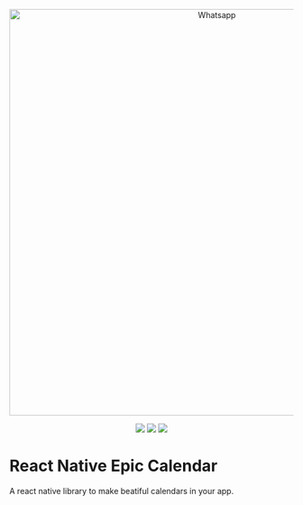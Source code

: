 <p align="center">
  <img src="https://imgur.com/7uTgk4l.png" width="720" title="Whatsapp">
</p>

<p align="center">
  <a href="https://opensource.org/licenses/MIT"><img src="https://img.shields.io/badge/License-MIT-blue.svg"></a>
  <a href="https://github.com/HubertRyanOfficial/react-native-epiccalendar"><img src="https://img.shields.io/github/stars/HubertRyanOfficial/react-native-epiccalendar"></a>
  <a href="https://www.npmjs.com/package/react-native-epiccalendar"><img src="https://img.shields.io/npm/dm/react-native-epiccalendar.svg"></a> 
</p>

# React Native Epic Calendar

A react native library to make beatiful calendars in your app.
